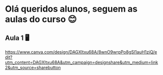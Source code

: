 # Olá queridos alunos, seguem as aulas do curso 😊

## Aula 1 🖥️
https://www.canva.com/design/DAGXltxu68A/8wnO9wrpPo8gSl1auH1ziQ/edit?utm_content=DAGXltxu68A&utm_campaign=designshare&utm_medium=link2&utm_source=sharebutton

